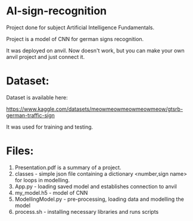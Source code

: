 # AI-sign-recognition
Project done for subject Artificial Intelligence Fundamentals.

Project is a model of CNN for german signs recognition.

It was deployed on anvil. Now doesn't work, but you can make your own anvil project and just connect it.

# Dataset:
Dataset is available here:

https://www.kaggle.com/datasets/meowmeowmeowmeowmeow/gtsrb-german-traffic-sign

It was used for training and testing.

# Files:
1. Presentation.pdf is a summary of a project.
2. classes - simple json file containing a dictionary <number,sign name> for loops in modelling.
3. App.py - loading saved model and establishes connection to anvil
4. my_model.h5 - model of CNN
5. ModellingModel.py - pre-processing, loading data and modelling the model
6. process.sh - installing necessary libraries and runs scripts
